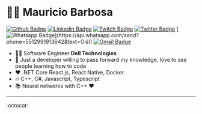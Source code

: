 # :man_technologist: Mauricio Barbosa

[![Github Badge](https://img.shields.io/badge/-Github-000?style=round-square&logo=Github&logoColor=white&link=https://github.com/m4urici0gm)](https://github.com/m4urici0gm)
[![Linkedin Badge](https://img.shields.io/badge/-LinkedIn-blue?style=round-square&logo=Linkedin&logoColor=white&link=https://www.linkedin.com/in/mauriciobarbosacoelho/)](https://www.linkedin.com/in/mauriciobarbosacoelho/)
[![Twitch Badge](https://img.shields.io/badge/-Twitch-9146FF?style=round-square&labelColor=9146FF&logo=twitch&logoColor=F0F0FF&link=https://www.twitch.tv/m4urici0gm)](https://www.twitch.tv/m4urici0gm)
[![Twitter Badge](https://img.shields.io/badge/-Twitter-1ca0f1?style=round-square&labelColor=1ca0f1&logo=twitter&logoColor=white&link=https://twitter.com/m4urici0gm)](https://twitter.com/m4urici0gm)
[![Whatsapp Badge](https://img.shields.io/badge/-Whatsapp-4CA143?style=round-square&labelColor=4CA143&logo=whatsapp&logoColor=white&link=https://api.whatsapp.com/send?phone=5512991913642&text=Olá!)](https://api.whatsapp.com/send?phone=5512991913642&text=Olá!)
[![Gmail Badge](https://img.shields.io/badge/-Gmail-c14438?style=round-square&logo=Gmail&logoColor=white&link=mailto:mgbftw@gmail.com)](mailto:mgbftw@gmail.com)

- :office_worker: Software Engineer **Dell Technologies**
- :purple_heart: Just a developer willing to pass forward my knowledge, love to see people learning how to code
- :heart: .NET Core React.js, React Native, Docker.
- :fire: C++, C#, Javascript, Typescript
- :books: Neural networks with C++ :heart:


---

:octocat:
